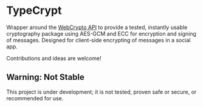 # TypeCrypt

Wrapper around the [WebCrypto API](https://developer.mozilla.org/en-US/docs/Web/API/Web_Crypto_API) to provide a tested, instantly usable cryptography package using AES-GCM and ECC for encryption and signing of messages. Designed for client-side encrypting of messages in a social app.

Contributions and ideas are welcome!

## Warning: Not Stable

This project is under development; it is not tested, proven safe or secure, or recommended for use.